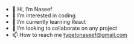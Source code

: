 - 👋 Hi, I’m Naseef 
- 👀 I’m interested in coding
- 🌱 I’m currently learning React
- 💞️ I’m looking to collaborate on any project
- 📫 How to reach me typetonaseef@gmail.com

<!---
naseefhassan/naseefhassan is a ✨ special ✨ repository because its `README.md` (this file) appears on your GitHub profile.
You can click the Preview link to take a look at your changes.
--->
